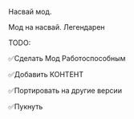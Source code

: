 Насвай мод.

Мод на насвай. Легендарен

TODO:

✅Сделать Мод Работоспособным

✅Добавить КОНТЕНТ

✅Портировать на другие версии

✅Пукнуть

